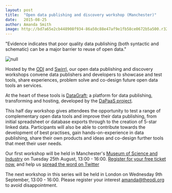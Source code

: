 ```yaml
---
layout: post
title:  "Open data publishing and discovery workshop (Manchester)"
date:   2015-08-25
author: Amanda Smith
image: http://bd7a65e2cb448908f934-86a50c88e47af9e1fb58ce0672b5a500.r32.cf3.rackcdn.com/uploads/assets/cc/ad/55ccad62f362be1b1000002a/DataGraft.jpg
---
```


"Evidence indicates that poor quality data publishing (both syntactic and schematic) can be a major barrier to reuse of open data."

![null][1]

Hosted by the [ODI][2] and [Swirrl,][3] our open data publishing and discovery workshops convene data publishers and developers to showcase and test tools, share experiences, problem solve and co-design future open data tools an services.

At the heart of these tools is [DataGraft;][4] a platform for data publishing, transforming and hosting, developed by the [DaPaaS project][5].

This half day workshop gives attendees the opportunity to test a range of complementary open data tools and improve their data publishing, from initial spreadsheet or database exports through to the creation of 5-star linked data. Participants will also be able to contribute towards the development of best practises, gain hands-on-experience in data publishing, share their own products and ideas and co-design further tools that meet their user needs.

Our first workshop will be held in Manchester's [Museum of Science and Industry][6] on Tuesday 25th August, 13:00 - 16:00. [Register for your free ticket now.][7] and help us [spread the word on Twitter][8]

The next workshop in this series will be held in London on Wednesday 9th September, 13:00 - 16:00. Please register your interest [amanda@theodi.org][9] to avoid disappointment.

[1]: http://bd7a65e2cb448908f934-86a50c88e47af9e1fb58ce0672b5a500.r32.cf3.rackcdn.com/uploads/assets/cc/ad/55ccad62f362be1b1000002a/DataGraft.jpg
[2]: http://theodi.org
[3]: http://swirrl.com
[4]: http://datagraft.net
[5]: http://dapaas.eu
[6]: http://www.mosi.org.uk/
[7]: http://bit.ly/MOSI2508
[8]: https://twitter.com/dapaasproject/status/631834795425857538
[9]: mailto:amanda@theodi.org